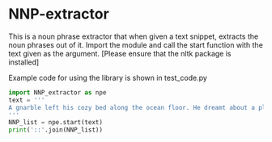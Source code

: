 # NNP-extractor
This is a noun phrase extractor that when given a text snippet, extracts the noun phrases out of it.
Import the module and call the start function with the text given as the argument. [Please ensure that the nltk package is installed]

Example code for using the library is shown in test_code.py

```python
import NNP_extractor as npe
text = '''
A gnarble left his cozy bed along the ocean floor. He dreamt about a place that he had never seen before! He headed to the surface for a glimpse of sun and sky. A trip so long and perilous, he'd be the first to try!
'''
NNP_list = npe.start(text)
print('::'.join(NNP_list))
```
